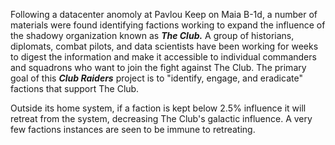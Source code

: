 Following a datacenter anomoly at Pavlou Keep on Maia B-1d, a number of materials were found identifying
factions working to expand the influence of the shadowy organization known as ***The Club.***  A group of historians, diplomats, combat pilots, and data scientists have been working for weeks to digest the information
and make it accessible to individual commanders and squadrons who want to join the fight against The Club. The primary goal of this ***Club Raiders*** project is to "identify, engage, and eradicate" factions that support The Club.

Outside its home system, if a faction is kept below 2.5% influence it will retreat from the system, decreasing The Club's 
galactic influence.  A very few factions instances are seen to be immune to retreating.
